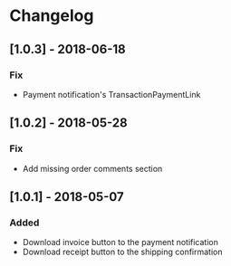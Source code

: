 # Changelog

## [1.0.3] - 2018-06-18
### Fix
- Payment notification's TransactionPaymentLink

## [1.0.2] - 2018-05-28
### Fix
- Add missing order comments section

## [1.0.1] - 2018-05-07
### Added
- Download invoice button to the payment notification
- Download receipt button to the shipping confirmation
